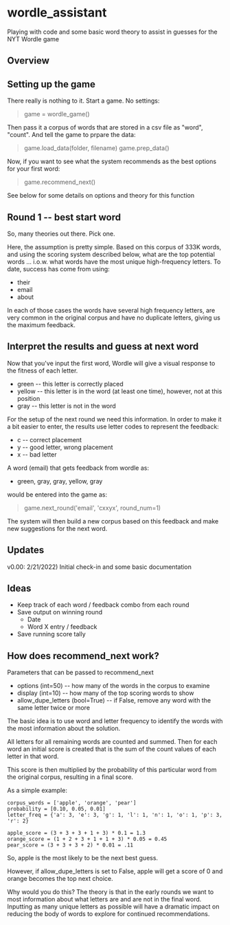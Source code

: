 # wordle_assistant
Playing with code and some basic word theory to assist in guesses for the NYT Wordle game

## Overview


## Setting up the game
There really is nothing to it.  Start a game.  No settings:
> game = wordle_game()

Then pass it a corpus of words that are stored in a csv file as "word", "count".  And tell the game
to prpare the data:
> game.load_data(folder, filename)
> game.prep_data()

Now, if you want to see what the system recommends as the best options for your first word:
> game.recommend_next()

See below for some details on options and theory for this function

## Round 1 -- best start word
So, many theories out there.  Pick one.  

Here, the assumption is pretty simple.  Based on this corpus of 333K words, and using the scoring system
described below, what are the top potential words ... i.o.w. what words have the most unique high-frequency
letters.  To date, success has come from using:
* their
* email
* about

In each of those cases the words have several high frequency letters, are very common in the original
corpus and have no duplicate letters, giving us the maximum feedback.

## Interpret the results and guess at next word
Now that you've input the first word, Wordle will give a visual response to the fitness of each letter.
* green -- this letter is correctly placed
* yellow -- this letter is in the word (at least one time), however, not at this position
* gray -- this letter is not in the word

For the setup of the next round we need this information.  In order to make it a bit easier to enter, the
results use letter codes to represent the feedback:
* c -- correct placement
* y -- good letter, wrong placement
* x -- bad letter

A word (email) that gets feedback from wordle as:
* green, gray, gray, yellow, gray

would be entered into the game as:
> game.next_round('email', 'cxxyx', round_num=1)

The system will then build a new corpus based on this feedback and make new suggestions for the next word.

## Updates
v0.00:  2/21/2022) Initial check-in and some basic documentation

## Ideas
* Keep track of each word / feedback combo from each round
* Save output on winning round
    * Date
    * Word X entry / feedback
* Save running score tally    

## How does recommend_next work?
Parameters that can be passed to recommend_next
* options (int=50) -- how many of the words in the corpus to examine
* display (int=10) -- how many of the top scoring words to show
* allow_dupe_letters (bool=True) -- if False, remove any word with the same letter twice or more

The basic idea is to use word and letter frequency to identify the words with the most information about
the solution.

All letters for all remaining words are counted and summed.  Then for each word an initial score is created
that is the sum of the count values of each letter in that word.

This score is then multiplied by the probability of this particular word from the original corpus, resulting
in a final score.

As a simple example:  

    corpus_words = ['apple', 'orange', 'pear']
    probability = [0.10, 0.05, 0.01]
    letter_freq = {'a': 3, 'e': 3, 'g': 1, 'l': 1, 'n': 1, 'o': 1, 'p': 3, 'r': 2}

    apple_score = (3 + 3 + 3 + 1 + 3) * 0.1 = 1.3
    orange_score = (1 + 2 + 3 + 1 + 1 + 3) * 0.05 = 0.45
    pear_score = (3 + 3 + 3 + 2) * 0.01 = .11

So, apple is the most likely to be the next best guess.  

However, if allow_dupe_letters is set to False, apple will get a score of 0 and orange becomes the top
next choice.  

Why would you do this?  The theory is that in the early rounds we want to most information about what letters
are and are not in the final word.  Inputting as many unique letters as possible will have a dramatic impact
on reducing the body of words to explore for continued recommendations.
